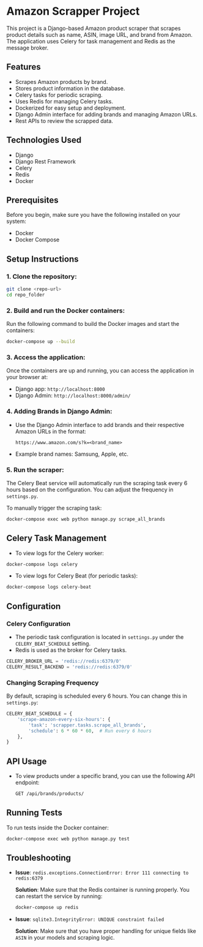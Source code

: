 
# Amazon Scrapper Project

This project is a Django-based Amazon product scraper that scrapes product details such as name, ASIN, image URL, and brand from Amazon. The application uses Celery for task management and Redis as the message broker.

## Features
- Scrapes Amazon products by brand.
- Stores product information in the database.
- Celery tasks for periodic scraping.
- Uses Redis for managing Celery tasks.
- Dockerized for easy setup and deployment.
- Django Admin interface for adding brands and managing Amazon URLs.
- Rest APIs to review the scrapped data.

## Technologies Used
- Django
- Django Rest Framework
- Celery
- Redis
- Docker

## Prerequisites

Before you begin, make sure you have the following installed on your system:

- Docker
- Docker Compose

## Setup Instructions

### 1. Clone the repository:

```bash
git clone <repo-url>
cd repo_folder
```

### 2. Build and run the Docker containers:

Run the following command to build the Docker images and start the containers:

```bash
docker-compose up --build
```

### 3. Access the application:

Once the containers are up and running, you can access the application in your browser at:

- Django app: `http://localhost:8000`
- Django Admin: `http://localhost:8000/admin/`

### 4. Adding Brands in Django Admin:

- Use the Django Admin interface to add brands and their respective Amazon URLs in the format: 
    ```
    https://www.amazon.com/s?k=<brand_name>
    ```
- Example brand names: Samsung, Apple, etc.

### 5. Run the scraper:

The Celery Beat service will automatically run the scraping task every 6 hours based on the configuration. You can adjust the frequency in `settings.py`.

To manually trigger the scraping task:

```bash
docker-compose exec web python manage.py scrape_all_brands
```

## Celery Task Management

- To view logs for the Celery worker:

```bash
docker-compose logs celery
```

- To view logs for Celery Beat (for periodic tasks):

```bash
docker-compose logs celery-beat
```

## Configuration

### Celery Configuration
- The periodic task configuration is located in `settings.py` under the `CELERY_BEAT_SCHEDULE` setting.
- Redis is used as the broker for Celery tasks.

```python
CELERY_BROKER_URL = 'redis://redis:6379/0'
CELERY_RESULT_BACKEND = 'redis://redis:6379/0'
```

### Changing Scraping Frequency
By default, scraping is scheduled every 6 hours. You can change this in `settings.py`:

```python
CELERY_BEAT_SCHEDULE = {
    'scrape-amazon-every-six-hours': {
        'task': 'scrapper.tasks.scrape_all_brands',
        'schedule': 6 * 60 * 60,  # Run every 6 hours
    },
}
```

## API Usage

- To view products under a specific brand, you can use the following API endpoint:
  ```bash
  GET /api/brands/products/
  ```

## Running Tests

To run tests inside the Docker container:

```bash
docker-compose exec web python manage.py test
```

## Troubleshooting

- **Issue**: `redis.exceptions.ConnectionError: Error 111 connecting to redis:6379`
  
  **Solution**: Make sure that the Redis container is running properly. You can restart the service by running:
  
  ```bash
  docker-compose up redis
  ```

- **Issue**: `sqlite3.IntegrityError: UNIQUE constraint failed`

  **Solution**: Make sure that you have proper handling for unique fields like `ASIN` in your models and scraping logic.
